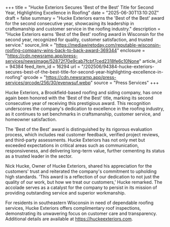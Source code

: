 +++
title = "Hucke Exteriors Secures 'Best of the Best' Title for Second Year, Highlighting Excellence in Roofing"
date = "2025-06-30T13:10:20Z"
draft = false
summary = "Hucke Exteriors earns the 'Best of the Best' award for the second consecutive year, showcasing its leadership in craftsmanship and customer service in the roofing industry."
description = "Hucke Exteriors earns 'Best of the Best' roofing award in Wisconsin for the second year, recognized for quality, customer satisfaction, and trusted service."
source_link = "https://mediawiretoday.com/reputable-wisconsin-roofing-company-wins-back-to-back-award-369344"
enclosure = "https://cdn.newsramp.app/press-services/newsimage/52872f70e9cab7fcbf7ced2318fe6c10None"
article_id = 94384
feed_item_id = 16294
url = "/202506/94384-hucke-exteriors-secures-best-of-the-best-title-for-second-year-highlighting-excellence-in-roofing"
qrcode = "https://cdn.newsramp.app/press-services/qrcode/256/30/evenwsuf.webp"
source = "Press Services"
+++

<p>Hucke Exteriors, a Brookfield-based roofing and siding company, has once again been honored with the 'Best of the Best' title, marking its second consecutive year of receiving this prestigious award. This recognition underscores the company's dedication to excellence in the roofing industry, as it continues to set benchmarks in craftsmanship, customer service, and homeowner satisfaction.</p><p>The 'Best of the Best' award is distinguished by its rigorous evaluation process, which includes real customer feedback, verified project reviews, and third-party assessments. Hucke Exteriors has not only met but exceeded expectations in critical areas such as communication, responsiveness, and delivering long-term value, further cementing its status as a trusted leader in the sector.</p><p>Nick Hucke, Owner of Hucke Exteriors, shared his appreciation for the customers' trust and reiterated the company's commitment to upholding high standards. 'This award is a reflection of our dedication to not just the quality of our work, but how we treat our customers,' Hucke remarked. The accolade serves as a catalyst for the company to persist in its mission of providing outstanding service and superior workmanship.</p><p>For residents in southeastern Wisconsin in need of dependable roofing services, Hucke Exteriors offers complimentary roof inspections, demonstrating its unwavering focus on customer care and transparency. Additional details are available at <a href='https://huckeexteriors.com' rel='nofollow' target='_blank'>https://huckeexteriors.com</a>.</p>